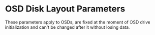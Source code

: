 # OSD Disk Layout Parameters

These parameters apply to OSDs, are fixed at the moment of OSD drive
initialization and can't be changed after it without losing data.
